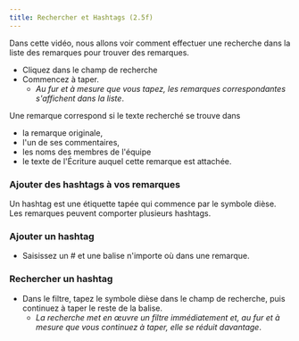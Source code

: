 ```yaml
---
title: Rechercher et Hashtags (2.5f)
---
```

Dans cette vidéo, nous allons voir comment effectuer une recherche dans la liste des remarques pour trouver des remarques.

- Cliquez dans le champ de recherche
- Commencez à taper.
  - *Au fur et à mesure que vous tapez, les remarques correspondantes s'affichent dans la liste*.

Une remarque correspond si le texte recherché se trouve dans

- la remarque originale,
- l'un de ses commentaires,
- les noms des membres de l'équipe
- le texte de l'Écriture auquel cette remarque est attachée.


### Ajouter des hashtags à vos remarques

Un hashtag est une étiquette tapée qui commence par le symbole dièse. Les remarques peuvent comporter plusieurs hashtags.

### Ajouter un hashtag

- Saisissez un \# et une balise n'importe où dans une remarque.

### Rechercher un hashtag

- Dans le filtre, tapez le symbole dièse dans le champ de recherche, puis continuez à taper le reste de la balise.
  - *La recherche met en œuvre un filtre immédiatement et, au fur et à mesure que vous continuez à taper, elle se réduit davantage*.
